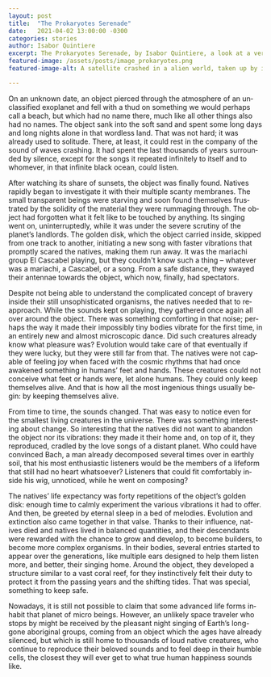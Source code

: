 ```yaml
---
layout: post
title:  "The Prokaryotes Serenade"
date:   2021-04-02 13:00:00 -0300
categories: stories
author: Isabor Quintiere
excerpt: The Prokaryotes Serenade, by Isabor Quintiere, a look at a very distant future humanity may never witness but is solely responsible for
featured-image: /assets/posts/image_prokaryotes.png
featured-image-alt: A satellite crashed in a alien world, taken up by it's alien microscopic lifeforms

---
```


On an un­known date, an ob­ject pierced through the at­mo­sphere of an un­clas­si­fied exo­planet and fell with a thud on some­thing we would per­haps call a beach, but which had no name there, much like all other things also had no names. The ob­ject sank into the soft sand and spent some long days and long nights alone in that word­less land. That was not hard; it was already used to solitude. There, at least, it could rest in the com­pany of the sound of waves crash­ing. It had spent the last thou­sands of years sur­roun­ded by si­lence, ex­cept for the songs it re­peated in­fin­itely to it­self and to whomever, in that in­fin­ite black ocean, could listen.

After watch­ing its share of sun­sets, the ob­ject was fi­nally found. Nat­ives rap­idly began to in­vest­ig­ate it with their mul­tiple scanty mem­branes. The small trans­par­ent be­ings were starving and soon found them­selves frus­trated by the solid­ity of the ma­ter­ial they were rum­ma­ging through. The ob­ject had for­got­ten what it felt like to be touched by any­thing. Its singing went on, un­in­ter­rup­tedly, while it was un­der the severe scru­tiny of the planet’s land­lords. The golden disk, which the ob­ject car­ried in­side, skipped from one track to an­other, ini­ti­at­ing a new song with faster vi­bra­tions that promptly scared the nat­ives, mak­ing them run away. It was the maria­chi group El Cas­ca­bel play­ing, but they couldn't know such a thing – whatever was a maria­chi, a Cas­ca­bel, or a song. From a safe dis­tance, they swayed their an­ten­nae to­wards the ob­ject, which now, fi­nally, had spec­tat­ors.

Des­pite not be­ing able to un­der­stand the com­plic­ated concept of bravery in­side their still un­soph­ist­ic­ated or­gan­isms, the nat­ives needed that to re­approach. While the sounds kept on play­ing, they gathered once again all over around the ob­ject. There was some­thing com­fort­ing in that noise; per­haps the way it made their im­possibly tiny bod­ies vi­brate for the first time, in an en­tirely new and al­most mi­cro­scopic dance. Did such creatures already know what pleas­ure was? Evol­u­tion would take care of that even­tu­ally if they were lucky, but they were still far from that. The nat­ives were not cap­able of feel­ing joy when faced with the cos­mic rhythms that had once awakened some­thing in hu­mans’ feet and hands. These creatures could not con­ceive what feet or hands were, let alone hu­mans. They could only keep them­selves alive. And that is how all the most in­geni­ous things usu­ally be­gin: by keep­ing them­selves alive.

From time to time, the sounds changed. That was easy to no­tice even for the smal­lest liv­ing creatures in the uni­verse. There was some­thing in­ter­est­ing about change. So in­ter­est­ing that the nat­ives did not want to aban­don the ob­ject nor its vi­bra­tions: they made it their home and, on top of it, they re­pro­duced, cradled by the love songs of a dis­tant planet. Who could have con­vinced Bach, a man already de­com­posed sev­eral times over in earthly soil, that his most en­thu­si­astic listen­ers would be the mem­bers of a life­form that still had no heart what­so­ever? Listen­ers that could fit com­fort­ably in­side his wig, un­noticed, while he went on com­pos­ing?

The nat­ives’ life ex­pect­ancy was forty re­pe­ti­tions of the ob­ject’s golden disk: enough time to calmly ex­per­i­ment the vari­ous vi­bra­tions it had to of­fer. And then, be greeted by eternal sleep in a bed of melod­ies. Evol­u­tion and ex­tinc­tion also came to­gether in that valse. Thanks to their in­flu­ence, nat­ives died and nat­ives lived in bal­anced quant­it­ies, and their des­cend­ants were re­war­ded with the chance to grow and de­velop, to be­come build­ers, to be­come more com­plex or­gan­isms. In their bod­ies, sev­eral entries star­ted to ap­pear over the gen­er­a­tions, like mul­tiple ears de­signed to help them listen more, and bet­ter, their singing home. Around the ob­ject, they de­veloped a struc­ture sim­ilar to a vast coral reef, for they in­stinct­ively felt their duty to pro­tect it from the passing years and the shift­ing tides. That was spe­cial, some­thing to keep safe.

Nowadays, it is still not pos­sible to claim that some ad­vanced life forms in­habit that planet of mi­cro be­ings. How­ever, an un­likely space trav­eler who stops by might be re­ceived by the pleas­ant night singing of Earth’s long-gone ab­ori­ginal groups, com­ing from an ob­ject which the ages have already si­lenced, but which is still home to thou­sands of loud nat­ive creatures, who con­tinue to re­pro­duce their be­loved sounds and to feel deep in their humble cells, the closest they will ever get to what true hu­man hap­pi­ness sounds like.